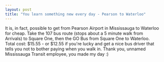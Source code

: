 ```yaml
---
layout: post
title: "You learn something new every day - Pearson to Waterloo"
---
```


It is, in fact, possible to get from Pearson Airport in Mississauga to Waterloo for cheap. Take the 107 bus route (stops about a 5 minute walk from Arrivals) to Square One, then the GO Bus from Square One to Waterloo. Total cost: $15.55 - or $12.55 if you're lucky and get a nice bus driver that tells you not to bother paying when you walk in. Thank you, unnamed Mississauga Transit employee, you made my day :)
